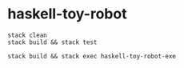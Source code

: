 
# haskell-toy-robot

```
stack clean
stack build && stack test
```

```
stack build && stack exec haskell-toy-robot-exe
```
